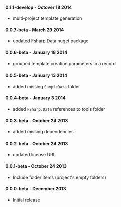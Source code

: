 
#### 0.1.1-develop - Octover 18 2014
* multi-project template generation

#### 0.0.7-beta - March 29 2014
* updated Fsharp.Data nuget package

#### 0.0.6-beta - January 18 2014
* grouped template creation parameters in a record

#### 0.0.5-beta - January 13 2014
* added missing `SampleData` folder

#### 0.0.4-beta - January 3 2014
* added `FSharp.Data` references to tools folder

#### 0.0.3-beta - October 24 2013
* added missing dependencies

#### 0.0.2-beta - October 24 2013
* updated license URL

#### 0.0.1-beta - October 24 2013
* Include folder items (project's empty folders)

#### 0.0.0-beta - December  2013
* Initial release